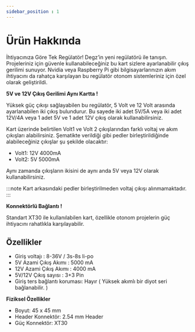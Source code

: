 ```yaml
---
sidebar_position : 1
---
```


# Ürün Hakkında

İhtiyacınıza Göre Tek Regülatör!
Degz’in yeni regülatörü ile tanışın. Projeleriniz için güvenle kullanabileceğiniz bu kart sizlere ayarlanabilir çıkış gerilimi sunuyor. Nvidia veya Raspberry Pi gibi bilgisayarlarınızın akım ihtiyacını da rahatça karşılayan bu regülatör otonom sistemleriniz için özel olarak geliştirildi.

**5V ve 12V Çıkış Gerilimi Aynı Kartta !**

Yüksek güç çıkışı sağlayabilen bu regülatör, 5 Volt ve 12 Volt arasında ayarlanabilen iki çıkış bulundurur. Bu sayede iki adet 5V/5A veya iki adet 12V/4A veya 1 adet 5V ve 1 adet 12V çıkış olarak kullanabilirsiniz.

Kart üzerinde belirtilen Volt1 ve Volt 2 çıkışlarından farklı voltaj ve akım çıkışları alabilirsiniz. Şematikte verildiği gibi pedler birleştirildiğinde alabileceğiniz çıkışlar şu şekilde olacaktır:

- Volt1: 12V 4000mA
- Volt2: 5V 5000mA

Aynı zamanda çıkışların ikisini de aynı anda 5V veya 12V olarak kullanabilirsiniz.

:::note
Kart arkasındaki pedler birleştirilmeden voltaj çıkışı alınmamaktadır.
:::


**Konnektörlü Bağlantı !**

Standart XT30 ile kullanılabilen kart, özellikle otonom projelerin güç ihtiyacını rahatlıkla karşılayabilir.

## Özellikler
- Giriş voltajı : 8-36V / 3s-8s li-po
- 5V Azami Çıkış Akımı : 5000 mA
- 12V Azami Çıkış Akımı : 4000 mA
- 5V/12V Çıkış sayısı : 3+3 Pin
- Giriş ters bağlantı koruması: Hayır ( Yüksek akımlı bir diyot seri bağlanabilir. )
  
**Fiziksel Özellikler**
- Boyut: 45 x 45 mm
- Header Konnektör: 2.54 mm Header
- Güç Konnektör: XT30
